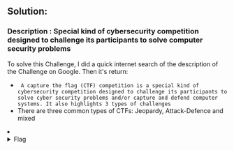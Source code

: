## Solution:
### Description : Special kind of cybersecurity competition designed to challenge its participants to solve computer security problems

To solve this Challenge, I did a quick internet search of the description of the Challenge on Google.
Then it's return: 

- <code> A capture the flag (CTF) competition is a special kind of cybersecurity competition designed to challenge its participants to solve cyber security problems and/or capture and defend computer systems. It also highlights 3 types of challenges </code>
- There are three common types of CTFs: Jeopardy, Attack-Defence and mixed

<li>
	<details>
		<summary>Flag</summary>
		CTF
	</details>
</li>
